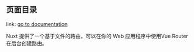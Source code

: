 ## 页面目录

link: [go to documentation](https://v3.nuxtjs.org/guide/directory-structure/pages)

Nuxt 提供了一个基于文件的路由，可以在你的 Web 应用程序中使用Vue Router在后台创建路由。
